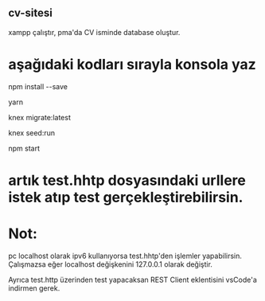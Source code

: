 ## cv-sitesi

xampp çalıştır, pma'da CV isminde database oluştur.

# aşağıdaki kodları sırayla konsola yaz

npm install --save

yarn

knex migrate:latest

knex seed:run

npm start

# artık test.hhtp dosyasındaki urllere istek atıp test gerçekleştirebilirsin.

# Not:

pc localhost olarak ipv6 kullanıyorsa test.hhtp'den işlemler yapabilirsin. Çalışmazsa eğer localhost değişkenini 127.0.0.1 olarak değiştir.

Ayrıca test.http üzerinden test yapacaksan REST Client eklentisini vsCode'a indirmen gerek.
